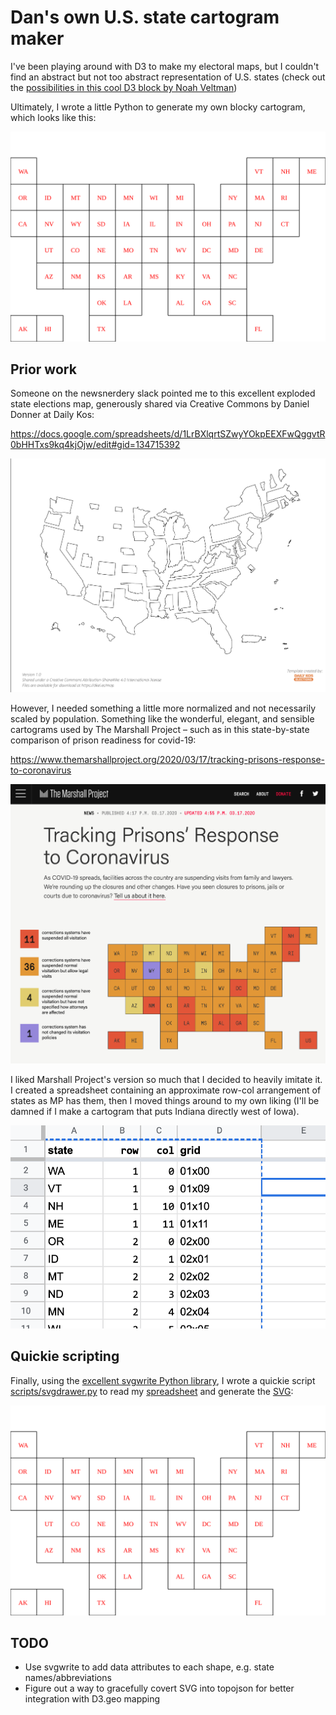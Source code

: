 # Dan's own U.S. state cartogram maker

I've been playing around with D3 to make my electoral maps, but I couldn't find an abstract but not too abstract representation of U.S. states (check out the [possibilities in this cool D3 block by Noah Veltman](http://bl.ocks.org/veltman/c7bfb3d4a3817f7ee0bf2dd19ff058c1))

Ultimately, I wrote a little Python to generate my own blocky cartogram, which looks like this: 

<img src="svg/stategrid.svg" alt="my own state cartogram">




## Prior work

Someone on the newsnerdery slack pointed me to this excellent exploded state elections map, generously shared via Creative Commons by Daniel Donner at Daily Kos:

https://docs.google.com/spreadsheets/d/1LrBXlqrtSZwyYOkpEEXFwQggvtR0bHHTxs9kq4kjOjw/edit#gid=134715392

<img src="static/images/dailykos-exploded-states.png" alt="dailykos-exploded-states.png">


However, I needed something a little more normalized and not necessarily scaled by population. Something like the wonderful, elegant, and sensible cartograms used by The Marshall Project – such as in this state-by-state comparison of prison readiness for covid-19:

https://www.themarshallproject.org/2020/03/17/tracking-prisons-response-to-coronavirus

<img src="static/images/marshall-project-cartogram-covid19.png" alt="marshall-project-cartogram-covid19.png">


I liked Marshall Project's version so much that I decided to heavily imitate it. I created a spreadsheet containing an approximate row-col arrangement of states as MP has them, then I moved things around to my own liking (I'll be damned if I make a cartogram that puts Indiana directly west of Iowa). 

<img src="static/images/gsheet-stategrid.png" alt="gsheet-stategrid.png">

## Quickie scripting


Finally, using the [excellent svgwrite Python library](https://svgwrite.readthedocs.io/en/latest/), I wrote a quickie script [scripts/svgdrawer.py](scripts/svgdrawer.py) to read my [spreadsheet](data/stategrid.csv) and generate the [SVG](svg/stategrid.svg):

<img src="svg/stategrid.svg" alt="my own state cartogram">



## TODO

- Use svgwrite to add data attributes to each shape, e.g. state names/abbreviations
- Figure out a way to gracefully covert SVG into topojson for better integration with D3.geo mapping
